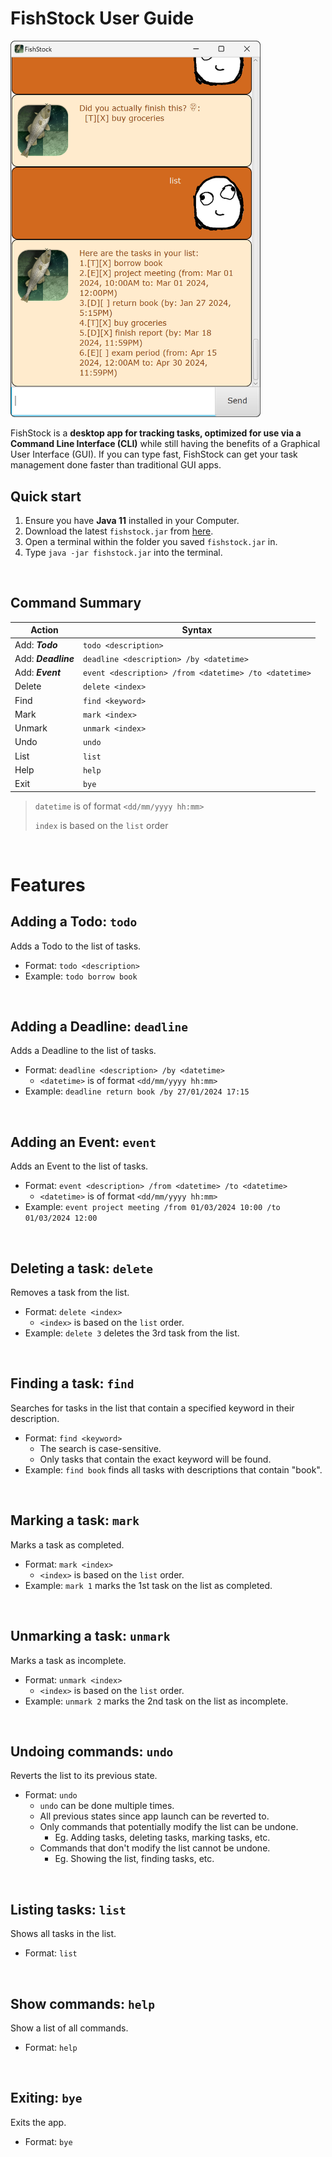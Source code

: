 # FishStock User Guide

<img src="Ui.png" width="400">

FishStock is a **desktop app for tracking tasks, optimized for use via a Command Line Interface (CLI)** while still having
the benefits of a Graphical User Interface (GUI). If you can type fast, FishStock can get your task management done faster
than traditional GUI apps.

## Quick start
1. Ensure you have **Java 11** installed in your Computer.
2. Download the latest `fishstock.jar` from [here](https://github.com/bryanyee33/ip/releases).
3. Open a terminal within the folder you saved `fishstock.jar` in.
4. Type `java -jar fishstock.jar` into the terminal.
<p>&nbsp;</p>

## Command Summary
| Action              | Syntax                                                |
|---------------------|-------------------------------------------------------|
| Add: ***Todo***     | `todo <description>`                                  |
| Add: ***Deadline*** | `deadline <description> /by <datetime>`               |
| Add: ***Event***    | `event <description> /from <datetime> /to <datetime>` |
| Delete              | `delete <index>`                                      |
| Find                | `find <keyword>`                                      |
| Mark                | `mark <index>`                                        |
| Unmark              | `unmark <index>`                                      |
| Undo                | `undo`                                                |
| List                | `list`                                                |
| Help                | `help`                                                |
| Exit                | `bye`                                                 |

> `datetime` is of format `<dd/mm/yyyy hh:mm>`
> 
> `index` is based on the `list` order
<p>&nbsp;</p>

# Features
## Adding a Todo: `todo`
Adds a Todo to the list of tasks.

- Format: `todo <description>`
- Example: `todo borrow book`
<p>&nbsp;</p>

## Adding a Deadline: `deadline`
Adds a Deadline to the list of tasks.

- Format: `deadline <description> /by <datetime>`
  - `<datetime>` is of format `<dd/mm/yyyy hh:mm>`
- Example: `deadline return book /by 27/01/2024 17:15`
<p>&nbsp;</p>

## Adding an Event: `event`
Adds an Event to the list of tasks.

- Format: `event <description> /from <datetime> /to <datetime>`
  - `<datetime>` is of format `<dd/mm/yyyy hh:mm>`
- Example: `event project meeting /from 01/03/2024 10:00 /to 01/03/2024 12:00`
<p>&nbsp;</p>

## Deleting a task: `delete`
Removes a task from the list.

- Format: `delete <index>`
  - `<index>` is based on the `list` order.
- Example: `delete 3` deletes the 3rd task from the list.  
  
<p>&nbsp;</p>

## Finding a task: `find`
Searches for tasks in the list that contain a specified keyword in their description.

- Format: `find <keyword>`
  - The search is case-sensitive.
  - Only tasks that contain the exact keyword will be found.
- Example: `find book` finds all tasks with descriptions that contain "book".
<p>&nbsp;</p>

## Marking a task: `mark`
Marks a task as completed.

- Format: `mark <index>`
  - `<index>` is based on the `list` order.
- Example: `mark 1` marks the 1st task on the list as completed.
<p>&nbsp;</p>

## Unmarking a task: `unmark`
Marks a task as incomplete.

- Format: `unmark <index>`
  - `<index>` is based on the `list` order.
- Example: `unmark 2` marks the 2nd task on the list as incomplete.
<p>&nbsp;</p>

## Undoing commands: `undo`
Reverts the list to its previous state.

- Format: `undo`
  - `undo` can be done multiple times.
  - All previous states since app launch can be reverted to.
  - Only commands that potentially modify the list can be undone.
    - Eg. Adding tasks, deleting tasks, marking tasks, etc.
  - Commands that don't modify the list cannot be undone.
    - Eg. Showing the list, finding tasks, etc.
<p>&nbsp;</p>

## Listing tasks: `list`
Shows all tasks in the list.

- Format: `list`
<p>&nbsp;</p>

## Show commands: `help`
Show a list of all commands.

- Format: `help`
<p>&nbsp;</p>

## Exiting: `bye`
Exits the app.

- Format: `bye`
<p>&nbsp;</p>
